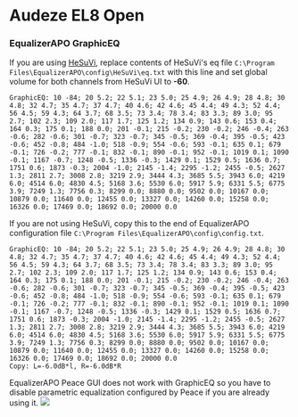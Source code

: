 # Audeze EL8 Open
### EqualizerAPO GraphicEQ
If you are using [HeSuVi](https://sourceforge.net/projects/hesuvi/), replace contents of HeSuVi's eq file `C:\Program Files\EqualizerAPO\config\HeSuVi\eq.txt` with this line and set global volume for both channels from HeSuVi UI to **-60**.
```
GraphicEQ: 10 -84; 20 5.2; 22 5.1; 23 5.0; 25 4.9; 26 4.9; 28 4.8; 30 4.8; 32 4.7; 35 4.7; 37 4.7; 40 4.6; 42 4.6; 45 4.4; 49 4.3; 52 4.4; 56 4.5; 59 4.3; 64 3.7; 68 3.5; 73 3.4; 78 3.4; 83 3.3; 89 3.0; 95 2.7; 102 2.3; 109 2.0; 117 1.7; 125 1.2; 134 0.9; 143 0.6; 153 0.4; 164 0.3; 175 0.1; 188 0.0; 201 -0.1; 215 -0.2; 230 -0.2; 246 -0.4; 263 -0.6; 282 -0.6; 301 -0.7; 323 -0.7; 345 -0.5; 369 -0.4; 395 -0.5; 423 -0.6; 452 -0.8; 484 -1.0; 518 -0.9; 554 -0.6; 593 -0.1; 635 0.1; 679 -0.1; 726 -0.2; 777 -0.1; 832 -0.1; 890 -0.1; 952 -0.1; 1019 0.1; 1090 -0.1; 1167 -0.7; 1248 -0.5; 1336 -0.3; 1429 0.1; 1529 0.5; 1636 0.7; 1751 0.6; 1873 -0.3; 2004 -1.0; 2145 -1.4; 2295 -1.2; 2455 -0.5; 2627 1.3; 2811 2.7; 3008 2.8; 3219 2.9; 3444 4.3; 3685 5.5; 3943 6.0; 4219 6.0; 4514 6.0; 4830 4.5; 5168 3.6; 5530 6.0; 5917 5.9; 6331 5.5; 6775 3.9; 7249 1.3; 7756 0.3; 8299 0.0; 8880 0.0; 9502 0.0; 10167 0.0; 10879 0.0; 11640 0.0; 12455 0.0; 13327 0.0; 14260 0.0; 15258 0.0; 16326 0.0; 17469 0.0; 18692 0.0; 20000 0.0
```
If you are not using HeSuVi, copy this to the end of EqualizerAPO configuration file `C:\Program Files\EqualizerAPO\config\config.txt`.
```
GraphicEQ: 10 -84; 20 5.2; 22 5.1; 23 5.0; 25 4.9; 26 4.9; 28 4.8; 30 4.8; 32 4.7; 35 4.7; 37 4.7; 40 4.6; 42 4.6; 45 4.4; 49 4.3; 52 4.4; 56 4.5; 59 4.3; 64 3.7; 68 3.5; 73 3.4; 78 3.4; 83 3.3; 89 3.0; 95 2.7; 102 2.3; 109 2.0; 117 1.7; 125 1.2; 134 0.9; 143 0.6; 153 0.4; 164 0.3; 175 0.1; 188 0.0; 201 -0.1; 215 -0.2; 230 -0.2; 246 -0.4; 263 -0.6; 282 -0.6; 301 -0.7; 323 -0.7; 345 -0.5; 369 -0.4; 395 -0.5; 423 -0.6; 452 -0.8; 484 -1.0; 518 -0.9; 554 -0.6; 593 -0.1; 635 0.1; 679 -0.1; 726 -0.2; 777 -0.1; 832 -0.1; 890 -0.1; 952 -0.1; 1019 0.1; 1090 -0.1; 1167 -0.7; 1248 -0.5; 1336 -0.3; 1429 0.1; 1529 0.5; 1636 0.7; 1751 0.6; 1873 -0.3; 2004 -1.0; 2145 -1.4; 2295 -1.2; 2455 -0.5; 2627 1.3; 2811 2.7; 3008 2.8; 3219 2.9; 3444 4.3; 3685 5.5; 3943 6.0; 4219 6.0; 4514 6.0; 4830 4.5; 5168 3.6; 5530 6.0; 5917 5.9; 6331 5.5; 6775 3.9; 7249 1.3; 7756 0.3; 8299 0.0; 8880 0.0; 9502 0.0; 10167 0.0; 10879 0.0; 11640 0.0; 12455 0.0; 13327 0.0; 14260 0.0; 15258 0.0; 16326 0.0; 17469 0.0; 18692 0.0; 20000 0.0
Copy: L=-6.0dB*l, R=-6.0dB*R
```
EqualizerAPO Peace GUI does not work with GraphicEQ so you have to disable parametric equalization configured by Peace if you are already using it.
![](https://raw.githubusercontent.com/jaakkopasanen/AutoEq/master/results/Innerfidelity%202017/innerfidelity/onear/Audeze%20EL8%20Open/Audeze%20EL8%20Open.png)
